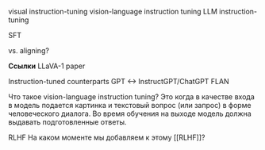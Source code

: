 visual instruction-tuning
vision-language instruction tuning
LLM instruction-tuning

SFT

vs. aligning?

**Ссылки**
LLaVA-1 paper

Instruction-tuned counterparts
GPT <-> InstructGPT/ChatGPT
FLAN

Что такое vision-language instruction tuning?
Это когда в качестве входа в модель подается картинка и текстовый вопрос (или запрос) в форме человеческого диалога.
Во время обучения на выходе модель должна выдавать подготовленные ответы.

RLHF
На каком моменте мы добавляем к этому [[RLHF]]?


